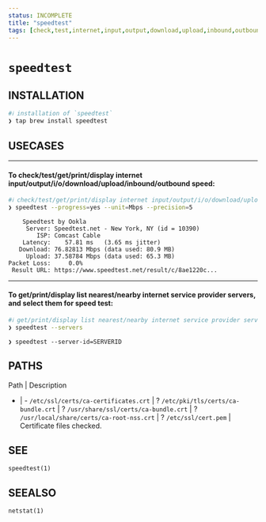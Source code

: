 ```yaml
---
status: INCOMPLETE
title: "speedtest"
tags: [check,test,internet,input,output,download,upload,inbound,outbound,speed,test]
---
```


# `speedtest`

## INSTALLATION


```bash
#ℹ︎ installation of `speedtest`
❯ tap brew install speedtest
```


## USECASES

----
#### To check/test/get/print/display internet input/output/i/o/download/upload/inbound/outbound speed:


```bash
#ℹ︎ check/test/get/print/display internet input/output/i/o/download/upload/inbound/outbound speed
❯ speedtest --progress=yes --unit=Mbps --precision=5
```

        Speedtest by Ookla
         Server: Speedtest.net - New York, NY (id = 10390)
            ISP: Comcast Cable
        Latency:    57.81 ms   (3.65 ms jitter)
       Download: 76.82813 Mbps (data used: 80.9 MB)
         Upload: 37.58784 Mbps (data used: 65.3 MB)
    Packet Loss:     0.0%
     Result URL: https://www.speedtest.net/result/c/8ae1220c...

----
#### To get/print/display list nearest/nearby internet service provider servers, and select them for speed test:


```bash
#ℹ︎ get/print/display list nearest/nearby internet service provider servers
❯ speedtest --servers
```


    ❯ speedtest --server-id=SERVERID


## PATHS

Path | Description
- | -
`/etc/ssl/certs/ca-certificates.crt` | ?
`/etc/pki/tls/certs/ca-bundle.crt` | ?
`/usr/share/ssl/certs/ca-bundle.crt` | ?
`/usr/local/share/certs/ca-root-nss.crt` | ?
`/etc/ssl/cert.pem` | Certificate files checked.

## SEE

    speedtest(1)

## SEEALSO

    netstat(1)

